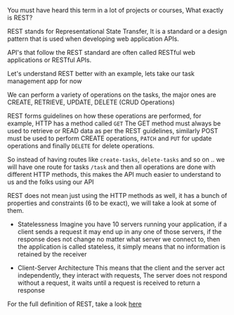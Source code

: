 You must have heard this term in a lot of projects or courses, What exactly is REST?

REST stands for Representational State Transfer, It is a standard or a design pattern that is used when developing web application APIs.

API's that follow the REST standard are often called RESTful web applications or RESTful APIs.

Let's understand REST better with an example, lets take our task management app for now

We can perform a variety of operations on the tasks, the major ones are CREATE, RETRIEVE, UPDATE, DELETE (CRUD Operations)

REST forms guidelines on how these operations are performed, for example, HTTP has a method called `GET` The GET method must always be used to retrieve or READ data as per the REST guidelines, similarly POST must be used to perform CREATE operations, `PATCH` and `PUT` for update operations and finally `DELETE` for delete operations.

So instead of having routes like `create-tasks`, `delete-tasks` and so on .. we will have one route for tasks `/task` and then all operations are done with different HTTP methods, this makes the API much easier to understand to us and the folks using our API

REST does not mean just using the HTTP methods as well, it has a bunch of properties and constraints (6 to be exact), we will take a look at some of them.

- Statelessness
  Imagine you have 10 servers running your application, if a client sends a request it may end up in any one of those servers, if the response does not change no matter what server we connect to, then the application is called stateless, it simply means that no information is retained by the receiver

- Client-Server Architecture
  This means that the client and the server act independently, they interact with requests, The server does not respond without a request, it waits until a request is received to return a response

For the full definition of REST, take a look [here](https://en.wikipedia.org/wiki/Representational_state_transfer)

